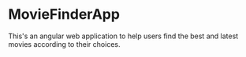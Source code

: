 # MovieFinderApp
This's an angular web application to help users find the best and latest movies according to their choices.
